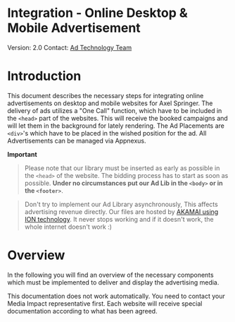 # **Integration - Online Desktop & Mobile Advertisement**

Version: 2.0
Contact: [Ad Technology Team](mailto:adtechnology@axelspringer.de)

# Introduction


This document describes the necessary steps for integrating online advertisements on desktop and mobile websites for Axel Springer. 
The delivery of ads utilizes a "One Call" function, which have to be included in the `<head>` part of the websites. This will receive the booked campaigns and will let them in the background for lately rendering. The Ad Placements are `<div>`'s which have to be placed in the wished position for the ad. All Advertisements can be managed via Appnexus.

__Important__
> Please note that our library must be inserted as early as possible in the `<head>` of the website. The bidding process has to start as soon as possible. **Under no circumstances put our Ad Lib in the `<body>` or in the `<footer>`**. 

> Don't try to implement our Ad Library asynchronously, This affects advertising revenue directly. Our files are hosted by [AKAMAI using ION technology](https://www.akamai.com/us/en/products/performance/web-performance-optimization.jsp). It never stops working and if it doesn't work, the whole internet doesn't work :)

# Overview

In the following you will find an overview of the necessary components which must be implemented to deliver and display the advertising media.

This documentation does not work automatically. You need to contact your Media Impact representative first. Each website will receive special documentation according to what has been agreed.

